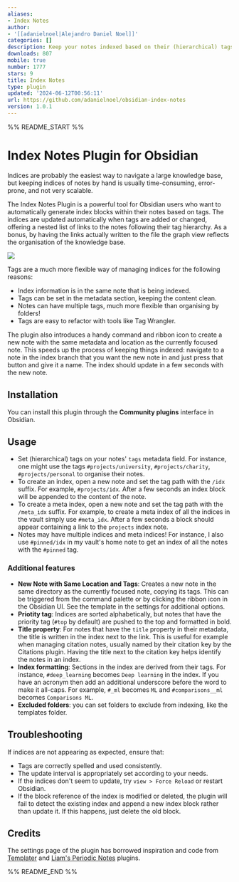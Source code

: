 ```yaml
---
aliases:
- Index Notes
author:
- '[[adanielnoel|Alejandro Daniel Noel]]'
categories: []
description: Keep your notes indexed based on their (hierarchical) tags
downloads: 807
mobile: true
number: 1777
stars: 9
title: Index Notes
type: plugin
updated: '2024-06-12T00:56:11'
url: https://github.com/adanielnoel/obsidian-index-notes
version: 1.0.1
---
```


%% README_START %%

# Index Notes Plugin for Obsidian

Indices are probably the easiest way to navigate a large knowledge base, but keeping indices of notes by hand is usually time-consuming, error-prone, and not very scalable.

The Index Notes Plugin is a powerful tool for Obsidian users who want to automatically generate index blocks within their notes based on tags. The indices are updated automatically when tags are added or changed, offering a nested list of links to the notes following their tag hierarchy. As a bonus, by having the links actually written to the file the graph view reflects the organisation of the knowledge base.

![](https://raw.githubusercontent.com/adanielnoel/obsidian-index-notes/HEAD/index_notes_demo.gif )

Tags are a much more flexible way of managing indices for the following reasons:
- Index information is in the same note that is being indexed.
- Tags can be set in the metadata section, keeping the content clean.
- Notes can have multiple tags, much more flexible than organising by folders!
- Tags are easy to refactor with tools like Tag Wrangler.

The plugin also introduces a handy command and ribbon icon to create a new note with the same metadata and location as the currently focused note. This speeds up the process of keeping things indexed: navigate to a note in the index branch that you want the new note in and just press that button and give it a name. The index should update in a few seconds with the new note.


## Installation

You can install this plugin through the **Community plugins** interface in Obsidian.

## Usage

- Set (hierarchical) tags on your notes' `tags` metadata field. For instance, one might use the tags `#projects/university`, `#projects/charity`, `#projects/personal` to organise their notes.
- To create an index, open a new note and set the tag path with the `/idx` suffix. For example, `#projects/idx`. After a few seconds an index block will be appended to the content of the note.
- To create a meta index, open a new note and set the tag path with the `/meta_idx` suffix. For example, to create a meta index of all the indices in the vault simply use `#meta_idx`. After a few seconds a block should appear containing a link to the `projects` index note.
- Notes may have multiple indices and meta indices! For instance, I also use `#pinned/idx` in my vault's home note to get an index of all the notes with the `#pinned` tag.

### Additional features

- **New Note with Same Location and Tags**: Creates a new note in the same directory as the currently focused note, copying its tags. This can be triggered from the command palette or by clicking the ribbon icon in the Obsidian UI. See the template in the settings for additional options.
- **Priotity tag**: Indices are sorted alphabetically, but notes that have the priority tag (`#top` by default) are pushed to the top and formatted in bold.
- **Title property**: For notes that have the `title` property in their metadata, the title is written in the index next to the link. This is useful for example when managing citation notes, usually named by their citation key by the Citations plugin. Having the title next to the citation key helps identify the notes in an index.
- **Index formatting**: Sections in the index are derived from their tags. For instance, `#deep_learning` becomes `Deep learning` in the index. If you have an acronym then add an additional underscore before the word to make it all-caps. For example, `#_ml` becomes `ML` and `#comparisons__ml` becomes `Comparisons ML`.
- **Excluded folders**: you can set folders to exclude from indexing, like the templates folder.


## Troubleshooting

If indices are not appearing as expected, ensure that:
- Tags are correctly spelled and used consistently.
- The update interval is appropriately set according to your needs.
- If the indices don't seem to update, try `view > Force Reload` or restart Obsidian.
- If the block reference of the index is modified or deleted, the plugin will fail to detect the existing index and append a new index block rather than update it. If this happens, just delete the old block.

## Credits
The settings page of the plugin has borrowed inspiration and code from [Templater](https://github.com/SilentVoid13/Templater) and [Liam's Periodic Notes](https://github.com/liamcain/obsidian-periodic-notes) plugins.


%% README_END %%